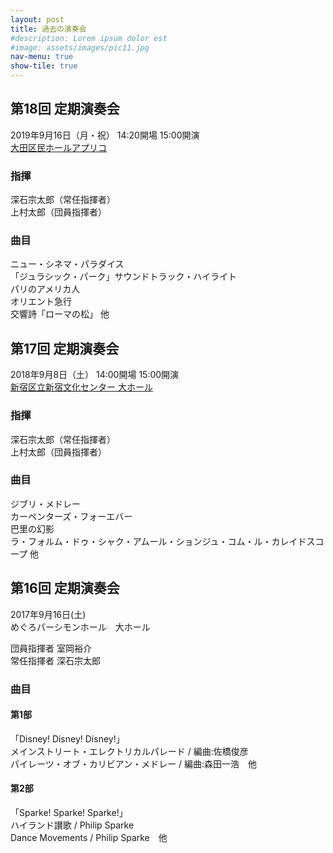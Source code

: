 ```yaml
---
layout: post
title: 過去の演奏会
#description: Lorem ipsum dolor est
#image: assets/images/pic11.jpg
nav-menu: true
show-tile: true
---
```


## 第18回 定期演奏会

2019年9月16日（月・祝） 14:20開場 15:00開演  
[大田区民ホールアプリコ](https://www.ota-bunka.or.jp/facilities/aprico/tabid/177/Default.aspx)

### 指揮

深石宗太郎（常任指揮者）  
上村太郎（団員指揮者）

### 曲目
ニュー・シネマ・パラダイス<br>
「ジュラシック・パーク」サウンドトラック・ハイライト<br>
パリのアメリカ人<br>
オリエント急行<br>
交響詩「ローマの松」 他

## 第17回 定期演奏会

2018年9月8日（土） 14:00開場 15:00開演  
[新宿区立新宿文化センター 大ホール](https://www.regasu-shinjuku.or.jp/bunka-center/)

### 指揮

深石宗太郎（常任指揮者）  
上村太郎（団員指揮者）

### 曲目
ジブリ・メドレー<br>
カーペンターズ・フォーエバー<br>
巴里の幻影<br>
ラ・フォルム・ドゥ・シャク・アムール・ションジュ・コム・ル・カレイドスコープ 他


## 第16回 定期演奏会

2017年9月16日(土)  
めぐろパーシモンホール　大ホール

団員指揮者 室岡裕介  
常任指揮者 深石宗太郎

### 曲目

#### 第1部

「Disney! Disney! Disney!」  
メインストリート・エレクトリカルパレード / 編曲:佐橋俊彦  
パイレーツ・オブ・カリビアン・メドレー / 編曲:森田一浩　他

#### 第2部

「Sparke! Sparke! Sparke!」  
ハイランド讃歌 / Philip Sparke  
Dance Movements / Philip Sparke　他
